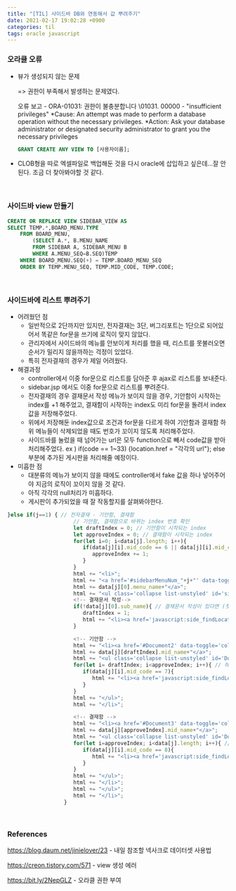 ```yaml
---
title: "[TIL] 사이드바 DB와 연동해서 값 뿌려주기"
date: 2021-02-17 19:02:28 +0900
categories: til
tags: oracle javascript
---
```


### 오라클 오류

- 뷰가 생성되지 않는 문제

  => 권한이 부족해서 발생하는 문제였다.

  오류 보고 -
  ORA-01031: 권한이 불충분합니다
  \01031. 00000 - "insufficient privileges"
  *Cause:  An attempt was made to perform a database operation without
        the necessary privileges.
  *Action:  Ask your database administrator or designated security
        administrator to grant you the necessary privileges

  ```sql
  GRANT CREATE ANY VIEW TO [사용자이름];
  ```

- CLOB형을 따로 엑셀파일로 백업해둔 것을 다시 oracle에 삽입하고 싶은데...잘 안된다. 조금 더 찾아봐야할 것 같다.

<br>

### 사이드바 view 만들기

```sql
CREATE OR REPLACE VIEW SIDEBAR_VIEW AS
SELECT TEMP.*,BOARD_MENU.TYPE
    FROM BOARD_MENU,
        (SELECT A.*, B.MENU_NAME
        FROM SIDEBAR A, SIDEBAR_MENU B
        WHERE A.MENU_SEQ=B.SEQ)TEMP
    WHERE BOARD_MENU.SEQ(+) = TEMP.BOARD_MENU_SEQ
    ORDER BY TEMP.MENU_SEQ, TEMP.MID_CODE, TEMP.CODE;
```



<br>

### 사이드바에 리스트 뿌려주기

- 어려웠던 점
  - 일반적으로 2단까지만 있지만, 전자결재는 3단, 버그리포트는 1단으로 되어있어서 똑같은 for문을 쓰기에 로직이 맞지 않았다.
  - 관리자에서 사이드바의 메뉴를 안보이게 처리를 했을 때, 리스트를 못불러오면 순서가 밀리지 않을까하는 걱정이 있었다.
  - 특히 전자결재의 경우가 제일 어려웠다.
- 해결과정
  - controller에서 이중 for문으로 리스트를 담아준 후 ajax로 리스트를 보내준다.
  - sidebar.jsp 에서도 이중 for문으로 리스트를 뿌려준다.
  - 전자결재의 경우 결재문서 작성 메뉴가 보이지 않을 경우, 기안함이 시작하는 index를 +1 해주었고, 결재함이 시작하는 index도 미리 for문을 돌려서 index값을 저장해주었다.
  - 위에서 저장해둔 index값으로 조건과 for문을 다르게 하여 기안함과 결재함 하위 메뉴들이 삭제되었을 때도 번호가 꼬이지 않도록 처리해주었다.
  - 사이드바를 눌렀을 때 넘어가는 url은 모두 function으로 빼서 code값을 받아 처리해주었다.
    ex ) if(code == 1~33) {location.href = "각각의 url"}; 
    else 부분에 추가된 게시판을 처리해줄 예정이다.
- 미흡한 점
  - 대분류의 메뉴가 보이지 않을 때에도 controller에서 fake 값을 하나 넣어주어야 지금의 로직이 꼬이지 않을 것 같다.
  - 아직 각각의 null처리가 미흡하다.
  - 게시판이 추가되었을 때 잘 작동할지를 살펴봐야한다.

```javascript
}else if(j==1) { // 전자결재 - 기안함, 결재함
                     // 기안함, 결재함으로 바뀌는 index 번호 확인
                     let draftIndex = 0; // 기안함이 시작되는 index
                     let approveIndex = 0; // 결재함이 시작되는 index
                     for(let i=0; i<data[j].length; i++){
                        if(data[j][i].mid_code == 6 || data[j][i].mid_code == 7){
                           approveIndex += 1;
                        }
                     }
                     html += "<li>";
                     html += "<a href='#sidebarMenuNum_"+j+"' data-toggle='collapse' aria-expanded='false' class='dropdown-toggle'>";
                     html += data[j][0].menu_name+"</a>";
                     html += "<ul class='collapse list-unstyled' id='sidebarMenuNum_"+j+"'>";
                     <!-- 결재문서 작성-->
                     if(!data[j][0].sub_name){ // 결재문서 작성이 있다면 (첫번째 데이터가 sub_name이 없는 경우)
                        draftIndex = 1;
                        html += "<li><a href='javascript:side_findLocation("+data[j][0].code+");'>"+data[j][0].mid_name+"</a></li>";
                     }

                     <!-- 기안함 -->
                     html += "<li><a href='#Document2' data-toggle='collapse' aria-expanded='false' class='dropdown-toggle'>";
                     html += data[j][draftIndex].mid_name+"</a>";
                     html += "<ul class='collapse list-unstyled' id='Document2'>";
                     for(let i= draftIndex; i<approveIndex; i++){ // 하위메뉴 출력
                        if(data[j][i].mid_code == 7){
                           html += "<li><a href='javascript:side_findLocation("+data[j][i].code+");'>"+data[j][i].sub_name+"</a></li>";
                        }
                     }
                     html += "</ul>";
                     html += "</li>";

                     <!-- 결재함 -->
                     html += "<li><a href='#Document3' data-toggle='collapse' aria-expanded='false' class='dropdown-toggle'>";
                     html += data[j][approveIndex].mid_name+"</a>";
                     html += "<ul class='collapse list-unstyled' id='Document3'>";
                     for(let i=approveIndex; i<data[j].length; i++){ // 하위메뉴 출력
                        if(data[j][i].mid_code == 8){
                           html += "<li><a href='javascript:side_findLocation("+data[j][i].code+");'>"+data[j][i].sub_name+"</a></li>";
                        }
                     }
                     html += "</ul>";
                     html += "</li>";
                     html += "</ul>";
                     html += "</li>";
                  }
```



<br>

### References

https://blog.daum.net/jinielover/23 - 내일 참조할 넥사크로 데이터셋 사용법

https://creon.tistory.com/571 - view 생성 에러

https://bit.ly/2NepGLZ - 오라클 권한 부여
